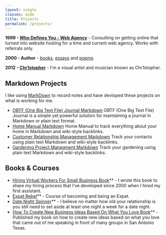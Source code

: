 ```yaml
---
layout: single
classes: wide
title: Projects
permalink: /projects/
---
```

**1999 - [Who Defines You - Web Agency](/whodefinesyou)** - Consulting on getting online that turned into website hosting for a time and current web agency. Works with referrals only.

**2000 - Author** - [books](/books/), [essays](/categories/#essays) and [poems](/categories/#poems)

**2012 - [Chr1stopher](/chr1stopher)** - I'm a visual artist and musician known as Chr1stopher.

## Markdown Projects
I like using [MarkDown](https://en.wikipedia.org/wiki/Markdown) to record notes and have devloped these projects on what is working for me.

- [OBTF (One Big Text File) Journal Markdown](/obtf)
OBTF (One Big Text File) Journal is a simple yet powerful solution for maintaining a journal in Markdown or plain text format.
- [Home Manual Markdown](/home-manual)
Home Manual to track everything about your home in Markdown and wiki-style backlinks.
- [Customer Relationship Management Markdown](/crm)
Track your contacts using plain text Markdown and wiki-style backlinks.
- [Gardening Project Managment Markdown](/gardening)
Track your gardening using plain text Markdown and wiki-style backlinks.

## Books & Courses
- [Hiring Virtual Workers For Small Business Book](/hiring)** - I wrote this book to share my hiring process that I’ve developed since 2000 when I hired my first assistant.
- [Expat Rebel](/expatrebel)** - Course of becoming and being an Expat.
- [Date Night Spinner](/date-night-spinner/)** - I believe no matter how old your relationship is you still need to set aside at least one night a week for a date night. 
- [How To Create New Business Ideas Based On What You Love Book](/business-ideas)** - Published my book on how to create new ideas based on what you love that came out of me speaking in front of many groups in San Antonio Texas.